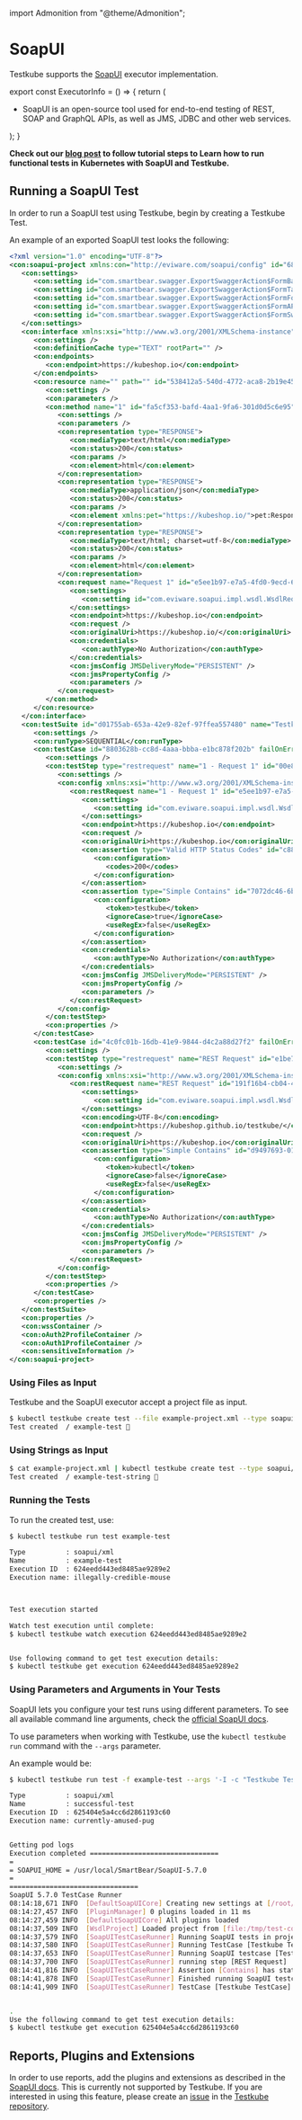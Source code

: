 import Admonition from "@theme/Admonition";

# SoapUI

Testkube supports the [SoapUI](https://www.soapui.org) executor implementation.

export const ExecutorInfo = () => {
   return (
    <div>
      <Admonition type="info" icon="🎓" title="What is SoapUI?">
        <ul>
          <li>SoapUI is an open-source tool used for end-to-end testing of REST, SOAP and GraphQL APIs, as well as JMS, JDBC and other web services.</li>
        </ul>
      </Admonition>
    </div>
  );
}

<ExecutorInfo />

**Check out our [blog post](https://kubeshop.io/blog/run-kubernetes-tests-with-soapui-and-testkube) to follow tutorial steps to Learn how to run functional tests in Kubernetes with SoapUI and Testkube.**

## **Running a SoapUI Test**

In order to run a SoapUI test using Testkube, begin by creating a Testkube Test.

An example of an exported SoapUI test looks the following:

```xml
<?xml version="1.0" encoding="UTF-8"?>
<con:soapui-project xmlns:con="http://eviware.com/soapui/config" id="68931eeb-521d-4870-972f-9d0f99c75cc2" activeEnvironment="Default" name="Testkube project" resourceRoot="${projectDir}" soapui-version="5.7.0" abortOnError="false" runType="SEQUENTIAL">
   <con:settings>
      <con:setting id="com.smartbear.swagger.ExportSwaggerAction$FormBase Path" />
      <con:setting id="com.smartbear.swagger.ExportSwaggerAction$FormTarget File" />
      <con:setting id="com.smartbear.swagger.ExportSwaggerAction$FormFormat">json</con:setting>
      <con:setting id="com.smartbear.swagger.ExportSwaggerAction$FormAPI Version">Swagger 2.0</con:setting>
      <con:setting id="com.smartbear.swagger.ExportSwaggerAction$FormSwagger Version">Swagger 2.0</con:setting>
   </con:settings>
   <con:interface xmlns:xsi="http://www.w3.org/2001/XMLSchema-instance" xsi:type="con:RestService" id="4bcedf3f-ac64-4f45-9615-7d58b15b9ca1" wadlVersion="http://wadl.dev.java.net/2009/02" name="https://kubeshop.io" type="rest">
      <con:settings />
      <con:definitionCache type="TEXT" rootPart="" />
      <con:endpoints>
         <con:endpoint>https://kubeshop.io</con:endpoint>
      </con:endpoints>
      <con:resource name="" path="" id="538412a5-540d-4772-aca8-2b19e456af77">
         <con:settings />
         <con:parameters />
         <con:method name="1" id="fa5cf353-bafd-4aa1-9fa6-301d0d5c6e95" method="GET">
            <con:settings />
            <con:parameters />
            <con:representation type="RESPONSE">
               <con:mediaType>text/html</con:mediaType>
               <con:status>200</con:status>
               <con:params />
               <con:element>html</con:element>
            </con:representation>
            <con:representation type="RESPONSE">
               <con:mediaType>application/json</con:mediaType>
               <con:status>200</con:status>
               <con:params />
               <con:element xmlns:pet="https://kubeshop.io/">pet:Response</con:element>
            </con:representation>
            <con:representation type="RESPONSE">
               <con:mediaType>text/html; charset=utf-8</con:mediaType>
               <con:status>200</con:status>
               <con:params />
               <con:element>html</con:element>
            </con:representation>
            <con:request name="Request 1" id="e5ee1b97-e7a5-4fd0-9ecd-6671558f25bc" mediaType="application/json">
               <con:settings>
                  <con:setting id="com.eviware.soapui.impl.wsdl.WsdlRequest@request-headers">&lt;xml-fragment/&gt;</con:setting>
               </con:settings>
               <con:endpoint>https://kubeshop.io</con:endpoint>
               <con:request />
               <con:originalUri>https://kubeshop.io/</con:originalUri>
               <con:credentials>
                  <con:authType>No Authorization</con:authType>
               </con:credentials>
               <con:jmsConfig JMSDeliveryMode="PERSISTENT" />
               <con:jmsPropertyConfig />
               <con:parameters />
            </con:request>
         </con:method>
      </con:resource>
   </con:interface>
   <con:testSuite id="d01755ab-653a-42e9-82ef-97ffea557480" name="Testkube TestSuite">
      <con:settings />
      <con:runType>SEQUENTIAL</con:runType>
      <con:testCase id="8803628b-cc8d-4aaa-bbba-e1bc878f202b" failOnError="true" failTestCaseOnErrors="true" keepSession="false" maxResults="0" name="Kubeshop TestCase" searchProperties="true">
         <con:settings />
         <con:testStep type="restrequest" name="1 - Request 1" id="00e86b82-8ef2-483f-837b-7669bebe3c87">
            <con:settings />
            <con:config xmlns:xsi="http://www.w3.org/2001/XMLSchema-instance" service="https://kubeshop.io" resourcePath="" methodName="1" xsi:type="con:RestRequestStep">
               <con:restRequest name="1 - Request 1" id="e5ee1b97-e7a5-4fd0-9ecd-6671558f25bc" mediaType="application/json">
                  <con:settings>
                     <con:setting id="com.eviware.soapui.impl.wsdl.WsdlRequest@request-headers">&lt;xml-fragment/&gt;</con:setting>
                  </con:settings>
                  <con:endpoint>https://kubeshop.io</con:endpoint>
                  <con:request />
                  <con:originalUri>https://kubeshop.io</con:originalUri>
                  <con:assertion type="Valid HTTP Status Codes" id="c88e07cf-dd80-4b11-b21d-7cad8474202b" name="Valid HTTP Status Codes">
                     <con:configuration>
                        <codes>200</codes>
                     </con:configuration>
                  </con:assertion>
                  <con:assertion type="Simple Contains" id="7072dc46-6b93-43b4-b6bd-0464db7b249e" name="Contains">
                     <con:configuration>
                        <token>testkube</token>
                        <ignoreCase>true</ignoreCase>
                        <useRegEx>false</useRegEx>
                     </con:configuration>
                  </con:assertion>
                  <con:credentials>
                     <con:authType>No Authorization</con:authType>
                  </con:credentials>
                  <con:jmsConfig JMSDeliveryMode="PERSISTENT" />
                  <con:jmsPropertyConfig />
                  <con:parameters />
               </con:restRequest>
            </con:config>
         </con:testStep>
         <con:properties />
      </con:testCase>
      <con:testCase id="4c0fc01b-16db-41e9-9844-d4c2a88d27f2" failOnError="true" failTestCaseOnErrors="true" keepSession="false" maxResults="0" name="Testkube TestCase" searchProperties="true">
         <con:settings />
         <con:testStep type="restrequest" name="REST Request" id="e1be7e01-5d4d-424e-b2f9-7daf84aaafa9">
            <con:settings />
            <con:config xmlns:xsi="http://www.w3.org/2001/XMLSchema-instance" service="https://kubeshop.io" methodName="1" resourcePath="" xsi:type="con:RestRequestStep">
               <con:restRequest name="REST Request" id="191f16b4-cb04-4ffa-b8f9-da0e788c8262" mediaType="application/json">
                  <con:settings>
                     <con:setting id="com.eviware.soapui.impl.wsdl.WsdlRequest@request-headers">&lt;xml-fragment/&gt;</con:setting>
                  </con:settings>
                  <con:encoding>UTF-8</con:encoding>
                  <con:endpoint>https://kubeshop.github.io/testkube/</con:endpoint>
                  <con:request />
                  <con:originalUri>https://kubeshop.io</con:originalUri>
                  <con:assertion type="Simple Contains" id="d9497693-01e2-4e3e-8ce5-5a292f9b6e41" name="Contains">
                     <con:configuration>
                        <token>kubectl</token>
                        <ignoreCase>false</ignoreCase>
                        <useRegEx>false</useRegEx>
                     </con:configuration>
                  </con:assertion>
                  <con:credentials>
                     <con:authType>No Authorization</con:authType>
                  </con:credentials>
                  <con:jmsConfig JMSDeliveryMode="PERSISTENT" />
                  <con:jmsPropertyConfig />
                  <con:parameters />
               </con:restRequest>
            </con:config>
         </con:testStep>
         <con:properties />
      </con:testCase>
      <con:properties />
   </con:testSuite>
   <con:properties />
   <con:wssContainer />
   <con:oAuth2ProfileContainer />
   <con:oAuth1ProfileContainer />
   <con:sensitiveInformation />
</con:soapui-project>
```

### **Using Files as Input**

Testkube and the SoapUI executor accept a project file as input.

```bash
$ kubectl testkube create test --file example-project.xml --type soapui/xml --name example-test
Test created  / example-test 🥇

```

### **Using Strings as Input**

```bash
$ cat example-project.xml | kubectl testkube create test --type soapui/xml --name example-test-string
Test created  / example-test-string 🥇

```

### **Running the Tests**

To run the created test, use:

```bash
$ kubectl testkube run test example-test

Type          : soapui/xml
Name          : example-test
Execution ID  : 624eedd443ed8485ae9289e2
Execution name: illegally-credible-mouse



Test execution started

Watch test execution until complete:
$ kubectl testkube watch execution 624eedd443ed8485ae9289e2


Use following command to get test execution details:
$ kubectl testkube get execution 624eedd443ed8485ae9289e2

```

### **Using Parameters and Arguments in Your Tests**

SoapUI lets you configure your test runs using different parameters. To see all available command line arguments, check the [official SoapUI docs](https://www.soapui.org/docs/test-automation/running-functional-tests/).

To use parameters when working with Testkube, use the `kubectl testkube run` command with the `--args` parameter.

An example would be:

```bash
$ kubectl testkube run test -f example-test --args '-I -c "Testkube TestCase"'

Type          : soapui/xml
Name          : successful-test
Execution ID  : 625404e5a4cc6d2861193c60
Execution name: currently-amused-pug


Getting pod logs
Execution completed ================================
=
= SOAPUI_HOME = /usr/local/SmartBear/SoapUI-5.7.0
=
================================
SoapUI 5.7.0 TestCase Runner
08:14:18,671 INFO  [DefaultSoapUICore] Creating new settings at [/root/soapui-settings.xml]
08:14:27,457 INFO  [PluginManager] 0 plugins loaded in 11 ms
08:14:27,459 INFO  [DefaultSoapUICore] All plugins loaded
08:14:37,509 INFO  [WsdlProject] Loaded project from [file:/tmp/test-content2412821894]
08:14:37,579 INFO  [SoapUITestCaseRunner] Running SoapUI tests in project [Testkube project]
08:14:37,580 INFO  [SoapUITestCaseRunner] Running TestCase [Testkube TestCase]
08:14:37,653 INFO  [SoapUITestCaseRunner] Running SoapUI testcase [Testkube TestCase]
08:14:37,700 INFO  [SoapUITestCaseRunner] running step [REST Request]
08:14:41,816 INFO  [SoapUITestCaseRunner] Assertion [Contains] has status VALID
08:14:41,878 INFO  [SoapUITestCaseRunner] Finished running SoapUI testcase [Testkube TestCase], time taken: 866ms, status: FINISHED
08:14:41,909 INFO  [SoapUITestCaseRunner] TestCase [Testkube TestCase] finished with status [FINISHED] in 866ms


.
Use the following command to get test execution details:
$ kubectl testkube get execution 625404e5a4cc6d2861193c60
```

## **Reports, Plugins and Extensions**

In order to use reports, add the plugins and extensions as described in the [SoapUI docs](https://www.soapui.org/docs/test-automation/running-in-docker/). This is currently not supported by Testkube.
If you are interested in using this feature, please create an [issue](https://github.com/kubeshop/testkube/issues) in the [Testkube repository](https://github.com/kubeshop/testkube).
